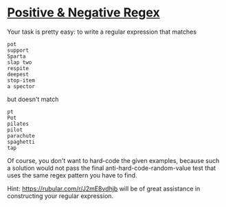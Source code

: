 # [Positive & Negative Regex](https://www.codewars.com/kata/positive-and-negative-regex "https://www.codewars.com/kata/5a9a89b4e90137e15e002360")

Your task is pretty easy: to write a regular expression that matches

```
pot
support
Sparta
slap two
respite
deepest
stop-item
a spector
```

but doesn't match

```
pt
Pot
pilates
pilot
parachute
spaghetti
tap
```

Of course, you don't want to hard-code the given examples, because such a solution would not pass the final anti-hard-code-random-value test that uses the same regex pattern you have to find.

Hint: https://rubular.com/r/J2mE8vdhjb will be of great assistance in constructing your regular expression. 